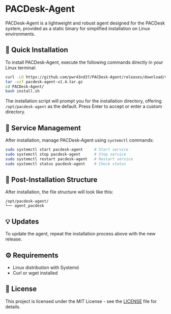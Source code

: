 # PACDesk-Agent

PACDesk-Agent is a lightweight and robust agent designed for the PACDesk system, provided as a static binary for simplified installation on Linux environments.

## 🚀 Quick Installation

To install PACDesk-Agent, execute the following commands directly in your Linux terminal:

```bash
curl -LO https://github.com/pwr43nd37/PACDesk-Agent/releases/download/v1.4/pacdesk-agent-v1.4.tar.gz
tar -xzf pacdesk-agent-v1.4.tar.gz
cd PACDesk-Agent/
bash install.sh
```

The installation script will prompt you for the installation directory, offering `/opt/pacdesk-agent` as the default. Press Enter to accept or enter a custom directory.

## 📌 Service Management

After installation, manage PACDesk-Agent using `systemctl` commands:

```bash
sudo systemctl start pacdesk-agent     # Start service
sudo systemctl stop pacdesk-agent      # Stop service
sudo systemctl restart pacdesk-agent   # Restart service
sudo systemctl status pacdesk-agent    # Check status
```

## 🔧 Post-Installation Structure

After installation, the file structure will look like this:

```
/opt/pacdesk-agent/
└── agent_pacdesk
```

## 💡 Updates

To update the agent, repeat the installation process above with the new release.

## ⚙️ Requirements

- Linux distribution with Systemd
- Curl or wget installed

## 📄 License

This project is licensed under the MIT License - see the [LICENSE](LICENSE) file for details.

